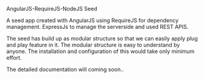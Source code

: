 AngularJS-RequireJS-NodeJS Seed

A seed app created with AngularJS using RequireJS for dependency management. ExpressJs to manage the serverside and used REST APIS.

The seed has build up as modular structure so that we can easily apply plug and play feature in it. The modular structure is easy to understand by anyone. The installation and configuration of this would take only minimum effort. 

The detailed documentation will coming soon..


